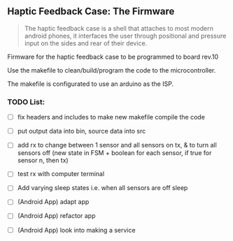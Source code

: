## Haptic Feedback Case: The Firmware
> The haptic feedback case is a shell that attaches to most modern android phones, it interfaces the user through positional and pressure input on the sides and rear of their device.   

Firmware for the haptic feedback case to be programmed to board rev.10

Use the makefile to clean/build/program the code to the microcontroller. 

The makefile is configurated to use an arduino as the ISP.

### TODO List:
- [ ] fix headers and includes to make new makefile compile the code

- [ ] put output data into bin, source data into src

- [ ] add rx to change between 1 sensor and all sensors on tx, & to turn all sensors off (new state in FSM + boolean for each sensor, if true for sensor n, then tx)

- [ ] test rx with computer terminal 

- [ ] Add varying sleep states i.e. when all sensors are off sleep

- [ ] (Android App) adapt app 

- [ ] (Android App) refactor app 

- [ ] (Android App) look into making a service
